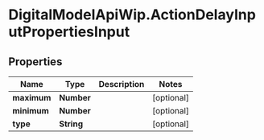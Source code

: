 # DigitalModelApiWip.ActionDelayInputPropertiesInput

## Properties

Name | Type | Description | Notes
------------ | ------------- | ------------- | -------------
**maximum** | **Number** |  | [optional] 
**minimum** | **Number** |  | [optional] 
**type** | **String** |  | [optional] 


